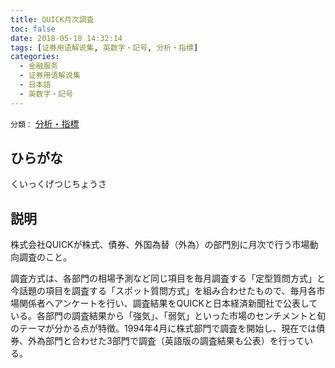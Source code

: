 ```yaml
---
title: QUICK月次調査
toc: false
date: 2018-05-18 14:32:14
tags: [证券用语解说集, 英数字・記号, 分析・指標]
categories:
  - 金融服务
  - 证券用语解说集
  - 日本語
  - 英数字・記号
---
```


`分類：` [分析・指標](/tags/分析・指標/)

## ひらがな

くいっくげつじちょうさ

## 説明

株式会社QUICKが株式、債券、外国為替（外為）の部門別に月次で行う市場動向調査のこと。

調査方式は、各部門の相場予測など同じ項目を毎月調査する「定型質問方式」と今話題の項目を調査する「スポット質問方式」を組み合わせたもので、毎月各市場関係者へアンケートを行い、調査結果をQUICKと日本経済新聞社で公表している。各部門の調査結果から「強気」、「弱気」といった市場のセンチメントと旬のテーマが分かる点が特徴。1994年4月に株式部門で調査を開始し、現在では債券、外為部門と合わせた3部門で調査（英語版の調査結果も公表）を行っている。

